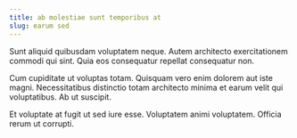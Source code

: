 ```yaml
---
title: ab molestiae sunt temporibus at
slug: earum sed
---
```


Sunt aliquid quibusdam voluptatem neque. Autem architecto exercitationem commodi qui sint. Quia eos consequatur repellat consequatur non.

Cum cupiditate ut voluptas totam. Quisquam vero enim dolorem aut iste magni. Necessitatibus distinctio totam architecto minima et earum velit qui voluptatibus. Ab ut suscipit.

Et voluptate at fugit ut sed iure esse. Voluptatem animi voluptatem. Officia rerum ut corrupti.
